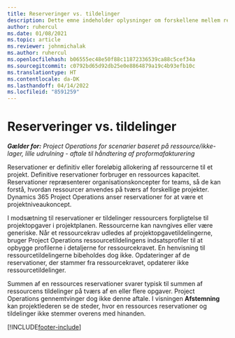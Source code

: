 ```yaml
---
title: Reserveringer vs. tildelinger
description: Dette emne indeholder oplysninger om forskellene mellem ressourcereservationer og ressourcetildelinger.
author: ruhercul
ms.date: 01/08/2021
ms.topic: article
ms.reviewer: johnmichalak
ms.author: ruhercul
ms.openlocfilehash: b06555ec48e50f88c11872336539ca88c5cef34a
ms.sourcegitcommit: c0792bd65d92db25e0e8864879a19c4b93efb10c
ms.translationtype: HT
ms.contentlocale: da-DK
ms.lasthandoff: 04/14/2022
ms.locfileid: "8591259"
---
```

# <a name="bookings-vs-assignments"></a>Reserveringer vs. tildelinger

_**Gælder for:** Project Operations for scenarier baseret på ressource/ikke-lager, lille udrulning - aftale til håndtering af proformafakturering_

Reservationer er definitiv eller foreløbig allokering af ressourcerne til et projekt. Definitive reservationer forbruger en ressources kapacitet. Reservationer repræsenterer organisationskoncepter for teams, så de kan forstå, hvordan ressourcer anvendes på tværs af forskellige projekter. Dynamics 365 Project Operations anser reservationer for at være et projektniveaukoncept. 

I modsætning til reservationer er tildelinger ressourcers forpligtelse til projektopgaver i projektplanen. Ressourcerne kan navngives eller være generiske.  Når et ressourcekrav udledes af projektopgavetildelingerne, bruger Project Operations ressourcetildelingens indsatsprofiler til at opbygge profilerne i detaljerne for ressourcekravet. En henvisning til ressourcetildelingerne bibeholdes dog ikke. Opdateringer af de reservationer, der stammer fra ressourcekravet, opdaterer ikke ressourcetildelinger.

Summen af en ressources reservationer svarer typisk til summen af ressourcens tildelinger på tværs af en eller flere opgaver. Project Operations gennemtvinger dog ikke denne aftale. I visningen **Afstemning** kan projektlederen se de steder, hvor en ressources reservationer og tildelinger ikke stemmer overens med hinanden.




[!INCLUDE[footer-include](../includes/footer-banner.md)]